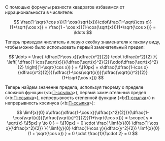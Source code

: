 С помощью формулы разности квадратов избавимся от иррациональности в числителе:

$$ \frac{1-\sqrt{\cos x}}{1-\cos(\sqrt{x})}\cdot\frac{1+\sqrt{\cos x}}{1+\sqrt{\cos x}} = \frac{1 - \cos x}{(1-\cos(\sqrt{x}))(1+\sqrt{\cos x})} = \ldots $$

Теперь приведем числитель и левую скобку знаменателя к такому виду, чтобы можно было использовать первый замечательный предел:

$$ \ldots = \frac{ \dfrac{1-\cos x}{\dfrac{x^2}{2}} \cdot \dfrac{x^2}{2} }{ \left[ \dfrac{1-\cos(\sqrt{x})}{\dfrac{\sqrt{x}^2}{2}}\cdot\dfrac{\sqrt{x}^2}{2} \right](1+\sqrt{\cos x}) } = \\[10px] = x\dfrac{\dfrac{1-\cos x}{\dfrac{x^2}{2}}}{\dfrac{1-\cos(\sqrt{x})}{\dfrac{\sqrt{x}^2}{2}}(1+\sqrt{\cos x})} $$

Теперь найдем значение предела, используя теорему о пределе сложной функции (<b:[П-ссылка](advanced/proto/f-lim/composition)>), первый замечательный предел (<b:[П-ссылка](advanced/proto/f-lim/first-wonderful)>), непрерывность степенной функции (<b:[П-ссылка](advanced/proto/f-lim/f-power)>) и непрерывность косинуса (<b:[П-ссылка](advanced/proto/f-continuity/trigonom)>):

$$ \limf{x}{0} x\dfrac{\dfrac{1-\cos x}{\dfrac{x^2}{2}}}{\dfrac{1-\cos(\sqrt{x})}{\dfrac{\sqrt{x}^2}{2}}(1+\sqrt{\cos x})} = \scope{ y = \sqrt{x} \\[5px] y \to 0 } = \\[10px] = 0 \cdot \frac{ \limf{x}{0} \dfrac{1-\cos x}{\dfrac{x^2}{2}} }{ \limf{y}{0} \dfrac{1-\cos y}{\dfrac{y^2}{2}} \limf{x}{0} (1 + \sqrt{\cos x}) } =  0 \cdot \frac{1}{1\cdot 2} = 0 $$